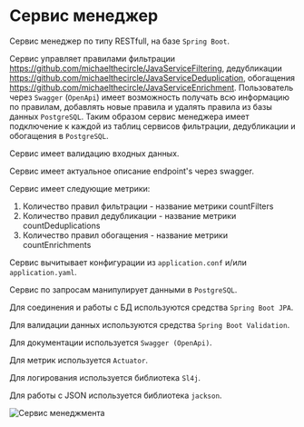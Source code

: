 <h1>Сервис менеджер</h1>

Сервис менеджер по типу RESTfull, на базе `Spring Boot`.

Сервис управляет правилами фильтрации https://github.com/michaelthecircle/JavaServiceFiltering, 
дедубликации https://github.com/michaelthecircle/JavaServiceDeduplication,
обогащения https://github.com/michaelthecircle/JavaServiceEnrichment.
Пользователь через `Swagger` (`OpenApi`) имеет возможность получать всю информацию по правилам, добавлять новые правила и удалять правила из базы данных `PostgreSQL`.
Таким образом сервис менеджера имеет подключение к каждой из таблиц сервисов фильтрации, дедубликации и обогащения в `PostgreSQL`.
<p>Сервис имеет валидацию входных данных.
<p>Сервис имеет актуальное описание endpoint's через swagger.
<p>Сервис имеет следующие метрики:
<ol>
    <li> Количество правил фильтрации - название метрики countFilters</li>
    <li> Количество правил дедубликации - название метрики countDeduplications</li>
    <li> Количество правил обогащения - название метрики countEnrichments</li>
</ol>

Сервис вычитывает конфигурации из `application.conf` и/или `application.yaml`.

Сервис по запросам манипулирует данными в `PostgreSQL`.

Для соединения и работы с БД используются средства `Spring Boot JPA`.

Для валидации данных используются средства `Spring Boot Validation`.

Для документации используется `Swagger (OpenApi)`.

Для метрик используется `Actuator`.

Для логирования используется библиотека `Sl4j`.

Для работы с JSON используется библиотека `jackson`.

![Сервис менеджмента](https://github.com/new94/JavaServiceManagment/assets/3996014/2ef88a52-2f13-4e80-ae70-a4d886c785be)
